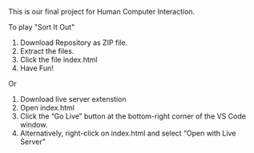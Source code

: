 This is our final project for Human Computer Interaction.

To play "Sort It Out"

1. Download Repository as ZIP file.
2. Extract the files.
3. Click the file index.html
4. Have Fun!

 Or

1. Download live server extenstion
2. Open index.html
3. Click the “Go Live” button at the bottom-right corner of the VS Code window.
4. Alternatively, right-click on index.html and select “Open with Live Server”
